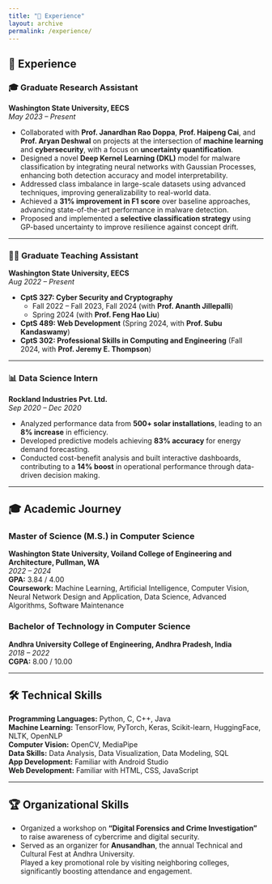 ```yaml
---
title: "💼 Experience"
layout: archive
permalink: /experience/
---
```


## 💼 Experience

### 🎓 Graduate Research Assistant  
**Washington State University, EECS**  
*May 2023 – Present*  
- Collaborated with **Prof. Janardhan Rao Doppa**, **Prof. Haipeng Cai**, and **Prof. Aryan Deshwal** on projects at the intersection of **machine learning** and **cybersecurity**, with a focus on **uncertainty quantification**.
- Designed a novel **Deep Kernel Learning (DKL)** model for malware classification by integrating neural networks with Gaussian Processes, enhancing both detection accuracy and model interpretability.
- Addressed class imbalance in large-scale datasets using advanced techniques, improving generalizability to real-world data.
- Achieved a **31% improvement in F1 score** over baseline approaches, advancing state-of-the-art performance in malware detection.
- Proposed and implemented a **selective classification strategy** using GP-based uncertainty to improve resilience against concept drift.

---

### 👨‍🏫 Graduate Teaching Assistant  
**Washington State University, EECS**  
*Aug 2022 – Present*  
- **CptS 327: Cyber Security and Cryptography**  
  - Fall 2022 – Fall 2023, Fall 2024 (with **Prof. Ananth Jillepalli**)  
  - Spring 2024 (with **Prof. Feng Hao Liu**)
- **CptS 489: Web Development** (Spring 2024, with **Prof. Subu Kandaswamy**)  
- **CptS 302: Professional Skills in Computing and Engineering** (Fall 2024, with **Prof. Jeremy E. Thompson**)

---

### 📊 Data Science Intern  
**Rockland Industries Pvt. Ltd.**  
*Sep 2020 – Dec 2020*  
- Analyzed performance data from **500+ solar installations**, leading to an **8% increase** in efficiency.
- Developed predictive models achieving **83% accuracy** for energy demand forecasting.
- Conducted cost-benefit analysis and built interactive dashboards, contributing to a **14% boost** in operational performance through data-driven decision making.

---

## 🎓 Academic Journey

### Master of Science (M.S.) in Computer Science  
**Washington State University, Voiland College of Engineering and Architecture, Pullman, WA**  
*2022 – 2024*  
**GPA:** 3.84 / 4.00  
**Coursework:** Machine Learning, Artificial Intelligence, Computer Vision, Neural Network Design and Application, Data Science, Advanced Algorithms, Software Maintenance

### Bachelor of Technology in Computer Science  
**Andhra University College of Engineering, Andhra Pradesh, India**  
*2018 – 2022*  
**CGPA:** 8.00 / 10.00

---

## 🛠️ Technical Skills

**Programming Languages:** Python, C, C++, Java  
**Machine Learning:** TensorFlow, PyTorch, Keras, Scikit-learn, HuggingFace, NLTK, OpenNLP  
**Computer Vision:** OpenCV, MediaPipe  
**Data Skills:** Data Analysis, Data Visualization, Data Modeling, SQL  
**App Development:** Familiar with Android Studio  
**Web Development:** Familiar with HTML, CSS, JavaScript  

---

## 🏆 Organizational Skills

- Organized a workshop on **“Digital Forensics and Crime Investigation”** to raise awareness of cybercrime and digital security.
- Served as an organizer for **Anusandhan**, the annual Technical and Cultural Fest at Andhra University.  
  Played a key promotional role by visiting neighboring colleges, significantly boosting attendance and engagement.

